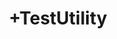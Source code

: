---
title: +TestUtility
display: hidden
documentation_of:
- HeavyFactAttribute.cs
- TupleMemberDataAttribute.cs
---